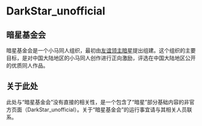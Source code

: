 # DarkStar_unofficial
## 暗星基金会
暗星基金会是一个小马同人组织，最初由[友谊领主暗星](https://space.bilibili.com/288991278)提出组建。这个组织的主要目标，是对中国大陆地区的小马同人创作进行正向激励，评选在中国大陆地区公开的优质同人作品。
## 关于此处
此处与“暗星基金会”没有直接的相关性，是一个包含了“暗星”部分基础内容的非官方页面（DarkStar_unofficial）。关于“暗星基金会”的运行事宜请与其相关人员联系。

